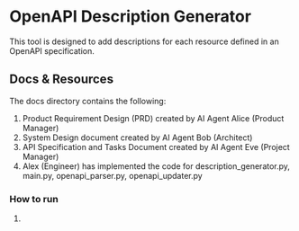 # OpenAPI Description Generator
This tool is designed to add descriptions for each resource defined in an OpenAPI specification. 

## Docs & Resources
The docs directory contains the following:
1. Product Requirement Design (PRD) created by AI Agent Alice (Product Manager)
2. System Design document created by AI Agent Bob (Architect)
3. API Specification and Tasks Document created by AI Agent Eve (Project Manager)
4. Alex (Engineer) has implemented the code for description_generator.py, main.py, openapi_parser.py, openapi_updater.py

### How to run
1. 
